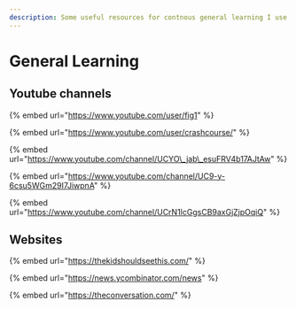 ```yaml
---
description: Some useful resources for contnous general learning I use
---
```


# General Learning

## Youtube channels

{% embed url="https://www.youtube.com/user/fig1" %}

{% embed url="https://www.youtube.com/user/crashcourse/" %}

{% embed url="https://www.youtube.com/channel/UCYO\_jab\_esuFRV4b17AJtAw" %}

{% embed url="https://www.youtube.com/channel/UC9-y-6csu5WGm29I7JiwpnA" %}

{% embed url="https://www.youtube.com/channel/UCrN1lcGgsCB9axGjZjpOqiQ" %}



## Websites

{% embed url="https://thekidshouldseethis.com/" %}

{% embed url="https://news.ycombinator.com/news" %}

{% embed url="https://theconversation.com/" %}




